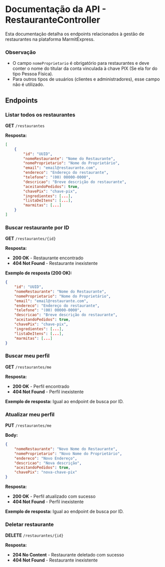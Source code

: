 # Documentação da API - RestauranteController

Esta documentação detalha os endpoints relacionados à gestão de restaurantes na plataforma MarmitExpress.
### Observação
- O campo `nomeProprietario` é obrigatório para restaurantes e deve conter o nome do titular da conta vinculada à chave PIX (Se ela for do tipo Pessoa Física).
- Para outros tipos de usuários (clientes e administradores), esse campo não é utilizado.
## Endpoints

### Listar todos os restaurantes
**GET** `/restaurantes`

**Resposta:**
```json
[
    {
        "id": "UUID",
        "nomeRestaurante": "Nome do Restaurante",
        "nomeProprietario": "Nome do Proprietário",
        "email": "email@restaurante.com",
        "endereco": "Endereço do restaurante",
        "telefone": "(00) 00000-0000",
        "descricao": "Breve descrição do restaurante",
        "aceitandoPedidos": true,
        "chavePix": "chave-pix",
        "ingredientes": [...],
        "listaDeItens": [...],
        "marmitas": [...]
    }
]
```

### Buscar restaurante por ID
**GET** `/restaurantes/{id}`

**Resposta:**
- **200 OK** - Restaurante encontrado
- **404 Not Found** - Restaurante inexistente

**Exemplo de resposta (200 OK):**
```json
{
    "id": "UUID",
    "nomeRestaurante": "Nome do Restaurante",
    "nomeProprietario": "Nome do Proprietário",
    "email": "email@restaurante.com",
    "endereco": "Endereço do restaurante",
    "telefone": "(00) 00000-0000",
    "descricao": "Breve descrição do restaurante",
    "aceitandoPedidos": true,
    "chavePix": "chave-pix",
    "ingredientes": [...],
    "listaDeItens": [...],
    "marmitas": [...]
}
```

### Buscar meu perfil
**GET** `/restaurantes/me`

**Resposta:**
- **200 OK** - Perfil encontrado
- **404 Not Found** - Perfil inexistente

**Exemplo de resposta:** Igual ao endpoint de busca por ID.

### Atualizar meu perfil
**PUT** `/restaurantes/me`

**Body:**
```json
{
    "nomeRestaurante": "Novo Nome do Restaurante",
    "nomeProprietario": "Novo Nome do Proprietário",
    "endereco": "Novo Endereço",
    "descricao": "Nova descrição",
    "aceitandoPedidos": true,
    "chavePix": "nova-chave-pix"
}
```

**Resposta:**
- **200 OK** - Perfil atualizado com sucesso
- **404 Not Found** - Perfil inexistente

**Exemplo de resposta:** Igual ao endpoint de busca por ID.

### Deletar restaurante
**DELETE** `/restaurantes/{id}`

**Resposta:**
- **204 No Content** - Restaurante deletado com sucesso
- **404 Not Found** - Restaurante inexistente
